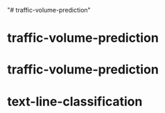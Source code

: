 "# traffic-volume-prediction" 
# traffic-volume-prediction
# traffic-volume-prediction
# text-line-classification
